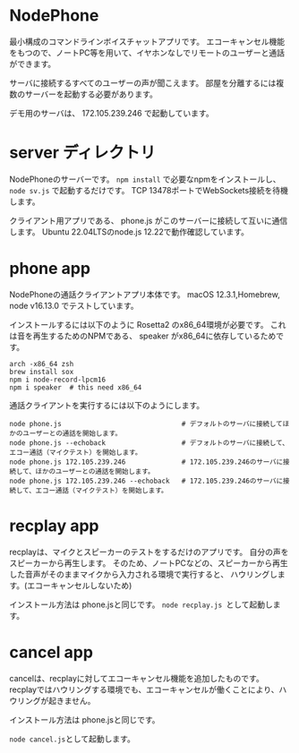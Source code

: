 # NodePhone

最小構成のコマンドラインボイスチャットアプリです。
エコーキャンセル機能をもつので、ノートPC等を用いて、イヤホンなしでリモートのユーザーと通話ができます。

サーバに接続するすべてのユーザーの声が聞こえます。
部屋を分離するには複数のサーバーを起動する必要があります。

デモ用のサーバは、  172.105.239.246 で起動しています。


# server ディレクトリ

NodePhoneのサーバーです。 
```npm install```  で必要なnpmをインストールし、
```node sv.js``` で起動するだけです。
TCP 13478ポートでWebSockets接続を待機します。

クライアント用アプリである、 phone.js がこのサーバーに接続して互いに通信します。
Ubuntu 22.04LTSのnode.js 12.22で動作確認しています。


# phone app

NodePhoneの通話クライアントアプリ本体です。
macOS 12.3.1,Homebrew, node v16.13.0 でテストしています。

インストールするには以下のように Rosetta2 のx86_64環境が必要です。
これは音を再生するためのNPMである、 speaker がx86_64に依存しているためです。

```
arch -x86_64 zsh
brew install sox
npm i node-record-lpcm16
npm i speaker  # this need x86_64
```

通話クライアントを実行するには以下のようにします。

```
node phone.js                              # デフォルトのサーバに接続してほかのユーザーとの通話を開始します。
node phone.js --echoback                   # デフォルトのサーバに接続して、エコー通話（マイクテスト）を開始します。
node phone.js 172.105.239.246              # 172.105.239.246のサーバに接続して、ほかのユーザーとの通話を開始します。
node phone.js 172.105.239.246 --echoback   # 172.105.239.246のサーバに接続して、エコー通話（マイクテスト）を開始します。
```




# recplay app

recplayは、マイクとスピーカーのテストをするだけのアプリです。
自分の声をスピーカーから再生します。
そのため、ノートPCなどの、スピーカーから再生した音声がそのままマイクから入力される環境で実行すると、
ハウリングします。(エコーキャンセルしないため)

インストール方法は phone.jsと同じです。
```node recplay.js ```として起動します。



# cancel app

cancelは、recplayに対してエコーキャンセル機能を追加したものです。
recplayではハウリングする環境でも、エコーキャンセルが働くことにより、ハウリングが起きません。

インストール方法は phone.jsと同じです。

```node cancel.js```として起動します。

